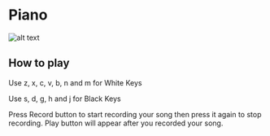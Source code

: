 # Piano

![alt text][Piano]

[Piano]: https://github.com/Paraianu-Remus/paraianu-remus.github.io/assets/99686102/be30210c-b98f-436d-8ed5-73e3bdeb321c

## How to play

Use z, x, c, v, b, n and m for White Keys

Use s, d, g, h and j for Black Keys

Press Record button to start recording your song then press it again to stop recording. Play button will appear after you recorded your song.
